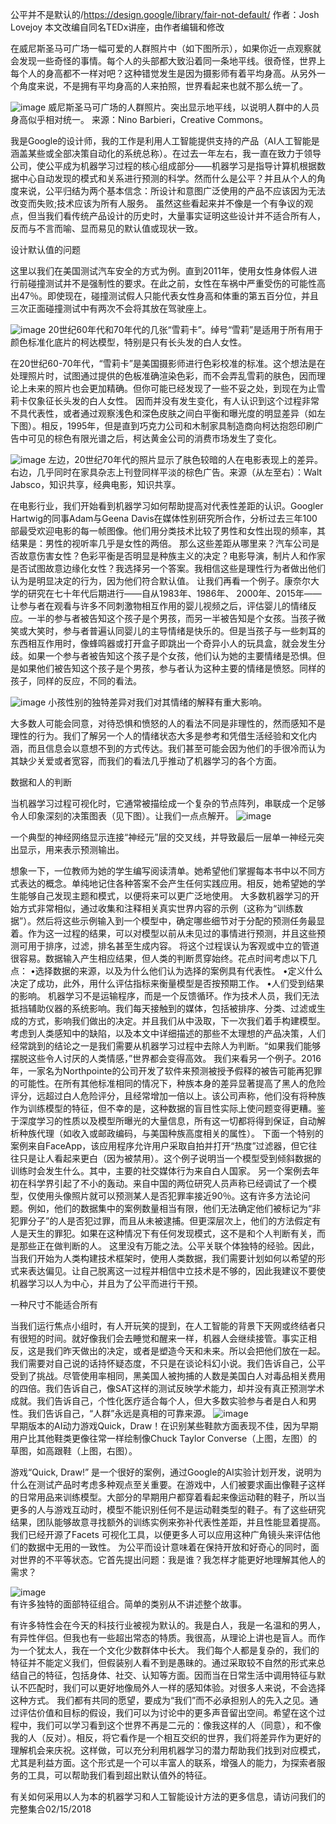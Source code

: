 公平并不是默认的/https://design.google/library/fair-not-default/
作者：Josh Lovejoy
本文改编自同名TEDx讲座，由作者编辑和修改

在威尼斯圣马可广场一幅可爱的人群照片中（如下图所示），如果你近一点观察就会发现一些奇怪的事情。每个人的头部都大致沿着同一条地平线。很奇怪，世界上每个人的身高都不一样对吧？这种错觉发生是因为摄影师有着平均身高。从另外一个角度来说，不是拥有平均身高的人来拍照，世界看起来也就不那么统一了。


![image](https://github.com/jdcloudcom/Image/blob/master/1.jpg)
威尼斯圣马可广场的人群照片。突出显示地平线，以说明人群中的人员身高似乎相对统一。
来源：Nino Barbieri，Creative Commons。

我是Google的设计师，我的工作是利用人工智能提供支持的产品（AI人工智能是涵盖某些或全部决策自动化的系统总称）。在过去一年左右，我一直在致力于领导公司，使公平成为机器学习过程的核心组成部分——机器学习是指导计算机根据数据中心自动发现的模式和关系进行预测的科学。然而什么是公平？并且从个人的角度来说，公平归结为两个基本信念：所设计和意图广泛使用的产品不应该因为无法改变而失败;技术应该为所有人服务。
虽然这些看起来并不像是一个有争议的观点，但当我们看传统产品设计的历史时，大量事实证明这些设计并不适合所有人，反而与不言而喻、显而易见的默认值或现状一致。

设计默认值的问题

这里以我们在美国测试汽车安全的方式为例。直到2011年，使用女性身体假人进行前碰撞测试并不是强制性的要求。在此之前，女性在车祸中严重受伤的可能性高出47％。即使现在，碰撞测试假人只能代表女性身高和体重的第五百分位，并且三次正面碰撞测试中有两次不会将其放在驾驶座上。

 
![image](https://github.com/jdcloudcom/Image/blob/master/%E7%BF%BB%E8%AF%91%E6%89%80%E9%9C%80%E5%9B%BE%E7%89%87/%E5%9B%BE%E7%89%87%201.png)
20世纪60年代和70年代的几张“雪莉卡”。绰号“雪莉”是适用于所有用于颜色标准化底片的柯达模型，特别是只有长头发的白人女性。

在20世纪60-70年代，“雪莉卡”是美国摄影师进行色彩校准的标准。这个想法是在处理照片时，试图通过提供的色板准确渲染色彩，而不会弄乱雪莉的肤色，因而理论上未来的照片也会更加精确。但你可能已经发现了一些不妥之处，到现在为止雪莉卡仅象征长头发的白人女性。
因而并没有发生变化，有人认识到这个过程非常不具代表性，或者通过观察浅色和深色皮肤之间白平衡和曝光度的明显差异（如左下图）。相反，1995年，但是直到巧克力公司和木制家具制造商向柯达抱怨印刷广告中可见的棕色有限光谱之后，柯达黄金公司的消费市场发生了变化。


![image](https://github.com/jdcloudcom/Image/blob/master/%E7%BF%BB%E8%AF%91%E6%89%80%E9%9C%80%E5%9B%BE%E7%89%87/%E7%85%A7%E7%89%87%E5%B7%AE%E5%BC%82.png)
左边，20世纪70年代的照片显示了肤色较暗的人在电影表现上的差异。
右边，几乎同时在家具杂志上刊登同样平淡的棕色广告。来源（从左至右）：Walt Jabsco，知识共享，经典电影，知识共享。

在电影行业，我们开始看到机器学习如何帮助提高对代表性差距的认识。Googler Hartwig的同事Adam与Geena Davis在媒体性别研究所合作，分析过去三年100部最受欢迎电影的每一帧图像。他们用分类技术比较了男性和女性出现的频率，其结果是：男性的视听率几乎是女性的两倍。
那么这些差距从哪里来？汽车公司是否故意伤害女性？色彩平衡是否明显是种族主义的决定？电影导演，制片人和作家是否试图故意边缘化女性？我选择另一个答案。我相信这些是理性行为者做出他们认为是明显决定的行为，因为他们符合默认值。
让我们再看一个例子。康奈尔大学的研究在七十年代后期进行——自从1983年、1986年、 2000年、2015年——让参与者在观看与许多不同刺激物相互作用的婴儿视频之后，评估婴儿的情绪反应。一半的参与者被告知这个孩子是个男孩，而另一半被告知是个女孩。当孩子微笑或大笑时，参与者普遍认同婴儿的主导情绪是快乐的。但是当孩子与一些刺耳的东西相互作用时，像蜂鸣器或打开盒子即跳出一个奇异小人的玩具盒，就会发生分歧。如果一个参与者被告知这个孩子是个女孩，他们认为她的主要情绪是恐惧。但是如果他们被告知这个孩子是个男孩，参与者认为这种主要的情绪是愤怒。同样的孩子，同样的反应，不同的看法。

 ![image](https://github.com/jdcloudcom/Image/blob/master/%E7%BF%BB%E8%AF%91%E6%89%80%E9%9C%80%E5%9B%BE%E7%89%87/child.png)
小孩性别的独特差异对我们对其情绪的解释有重大影响。

大多数人可能会同意，对待恐惧和愤怒的人的看法不同是非理性的，然而感知不是理性的行为。我们了解另一个人的情绪状态大多是参考和凭借生活经验和文化内涵，而且信息会以意想不到的方式传达。我们甚至可能会因为他们的手很冷而认为其缺少关爱或者宽容，而我们的看法几乎推动了机器学习的各个方面。

数据和人的判断

当机器学习过程可视化时，它通常被描绘成一个复杂的节点阵列，串联成一个足够令人印象深刻的决策图表（见下图）。让我们一点点解开。
 ![image](https://github.com/jdcloudcom/Image/blob/master/%E7%BF%BB%E8%AF%91%E6%89%80%E9%9C%80%E5%9B%BE%E7%89%87/%E7%A5%9E%E7%BB%8F%E5%85%83.png) 
 
一个典型的神经网络显示连接“神经元”层的交叉线，并导致最后一层单一神经元突出显示，用来表示预测输出。

想象一下，一位教师为她的学生编写阅读清单。她希望他们掌握每本书中以不同方式表达的概念。单纯地记住各种答案不会产生任何实践应用。相反，她希望她的学生能够自己发现主题和模式，以便将来可以更广泛地使用。
大多数机器学习的开始方式非常相似，通过收集和注释相关真实世界内容的示例（这称为“训练数据”）。然后将这些示例输入到一个模型中，确定哪些细节对于分配的预测任务最显着。作为这一过程的结果，可以对模型以前从未见过的事情进行预测，并且这些预测可用于排序，过滤，排名甚至生成内容。
将这个过程误认为客观或中立的管道很容易。数据输入产生相应结果，但人类的判断贯穿始终。花点时间考虑以下几点：
•选择数据的来源，以及为什么他们认为选择的案例具有代表性。
•定义什么决定了成功，此外，用什么评估指标来衡量模型是否按预期工作。
•人们受到结果的影响。
机器学习不是运输程序，而是一个反馈循环。作为技术人员，我们无法抵挡辅助仪器的系统影响。我们每天接触到的媒体，包括被排序、分类、过滤或生成的方式，影响我们做出的决定。并且我们从中汲取，下一次我们着手构建模型。
考虑到人类感知中的缺陷，以及本文中详细描述的那些不太理想的产品决策，人们经常跳到的结论之一是我们需要从机器学习过程中去除人为判断。“如果我们能够摆脱这些令人讨厌的人类情感，”世界都会变得高效。
我们来看另一个例子。2016年，一家名为Northpointe的公司开发了软件来预测被授予假释的被告可能再犯罪的可能性。在所有其他标准相同的情况下，种族本身的差异显著提高了黑人的危险评分，远超过白人危险评分，且经常增加一倍以上。该公司声称，他们没有将种族作为训练模型的特征，但不幸的是，这种数据的盲目性实际上使问题变得更糟。鉴于深度学习的性质以及模型所曝光的大量信息，所有这一切都将得到保证，自动解析种族代理（如收入或邮政编码，与美国种族高度相关的属性）。
下面一个特别的案例来自FaceApp，该应用程序允许用户采取自拍并打开“热度”过滤器，但它往往只是让人看起来更白（因为被禁用）。这个例子说明当一个模型受到倾斜数据的训练时会发生什么。其中，主要的社交媒体行为来自白人国家。
另一个案例去年初在科学界引起了不小的轰动。来自中国的两位研究人员声称已经调试了一个模型，仅使用头像照片就可以预测某人是否犯罪率接近90％。这有许多方法论问题。例如，他们的数据集中的案例数量相当有限，他们无法确定他们被标记为“非犯罪分子”的人是否犯过罪，而且从未被逮捕。但更深层次上，他们的方法假定有人是天生的罪犯。如果在这种情况下有任何发现模式，这不是和个人判断有关，而是那些正在做判断的人。
这里没有万能之法。公平关联个体独特的经验。因此，当我们开始为人类构建技术框架时，使用人类数据，我们需要计划如何以希望的形式来表达偏见。让自己脱离这一过程并相信中立技术是不够的，因此我建议不要使机器学习以人为中心，并且为了公平而进行干预。

一种尺寸不能适合所有

当我们运行焦点小组时，有人开玩笑的提到，在人工智能的背景下天网或终结者只有很短的时间。就好像我们会去睡觉和醒来一样，机器人会继续接管。事实正相反，这是我们昨天做出的决定，或者是塑造今天和未来。所以会把他们放在一起。
我们需要对自己说的话持怀疑态度，不只是在谈论科幻小说。我们告诉自己，公平受到了挑战。尽管使用率相同，黑美国人被拘捕的人数是美国白人对毒品相关费用的四倍。我们告诉自己，像SAT这样的测试反映学术能力，却并没有真正预测学术成就。我们告诉自己，个性化医疗适合每个人，但大多数实验参与者是白人和男性。我们告诉自己，“人群”永远是真相的可靠来源。
![image](https://github.com/jdcloudcom/Image/blob/master/%E7%BF%BB%E8%AF%91%E6%89%80%E9%9C%80%E5%9B%BE%E7%89%87/shoes.png)  
早期版本的AI动力游戏Quick，Draw！在识别某些鞋款方面表现不佳，因为早期用户比其他鞋类更像往常一样绘制像Chuck Taylor Converse（上图，左图）的草图，如高跟鞋（上图，右图）。

游戏“Quick, Draw!” 是一个很好的案例，通过Google的AI实验计划开发，说明为什么在测试产品时考虑多种观点至关重要。在游戏中，人们被要求画出像鞋子这样的日常用品来训练模型。大部分的早期用户都穿着看起来像运动鞋的鞋子，所以当更多的人与游戏互动时，模型不能识别任何不是运动鞋类型的鞋子。有了这些研究结果，团队能够故意寻找额外的训练实例来弥补代表性差距，并且性能显着提高。我们已经开源了Facets 可视化工具，以便更多人可以应用这种广角镜头来评估他们的数据中无用的一致性。
为公平而设计意味着在保持开放和好奇心的同时，面对世界的不平等状态。它首先提出问题：我是谁？我怎样才能更好地理解其他人的需求？

![image](https://github.com/jdcloudcom/Image/blob/master/%E7%BF%BB%E8%AF%91%E6%89%80%E9%9C%80%E5%9B%BE%E7%89%87/%E9%9D%A2%E9%83%A8%E7%89%B9%E5%BE%81%E7%BB%84%E5%90%88.png)  
有许多独特的面部特征组合。简单的类别从不讲述整个故事。

有许多特性会在今天的科技行业被视为默认的。我是白人，我是一名温和的男人，有异性伴侣。但我也有一些超出常态的特质。我很高，从理论上讲也是盲人。而作为一个犹太人，我在一个文化少数群体中长大。
我们每个人都是复杂的，我们的特征并不能定义我们，但假装别人看不到是愚昧的。通过采取较不自然的形式来总结自己的特征，包括身体、社交、认知等方面。因而当在日常生活中调用特征与默认不匹配时，我们可以更好地像局外人一样的感知体验。对很多人来说，不会选择这种方式。
我们都有共同的愿望，要成为“我们”而不必承担别人的先入之见。通过评估价值和目标的假设，我们可以为讨论中的更多声音留出空间。希望在这个过程中，我们可以学习看到这个世界不再是二元的：像我这样的人（同意），和不像我的人（反对）。相反，将它看作是一个相互交织的世界，我们将差异作为更好的理解机会来庆祝。这样做，可以充分利用机器学习的潜力帮助我们找到对应模式，尤其是利益方面。这个形式是一个可以丰富人的联系，增强人的能力，为探索者服务的工具，可以帮助我们看到超出默认值外的特征。

有关如何采用以人为本的机器学习和人工智能设计方法的更多信息，请访问我们的完整集合02/15/2018
